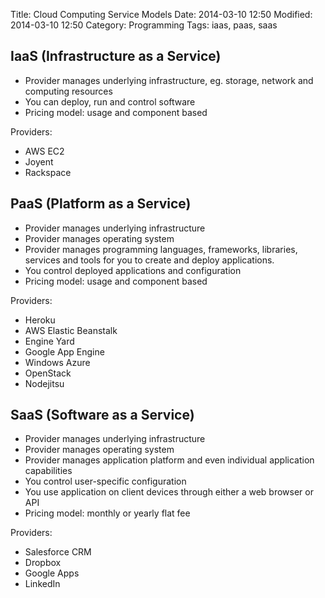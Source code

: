Title: Cloud Computing Service Models
Date: 2014-03-10 12:50
Modified: 2014-03-10 12:50
Category: Programming
Tags: iaas, paas, saas

## IaaS (Infrastructure as a Service)

- Provider manages underlying infrastructure, eg. storage, network and computing resources
- You can deploy, run and control software
- Pricing model: usage and component based

Providers:

- AWS EC2
- Joyent
- Rackspace

## PaaS (Platform as a Service)

- Provider manages underlying infrastructure
- Provider manages operating system
- Provider manages programming languages, frameworks, libraries, services and tools for you to create and deploy applications.
- You control deployed applications and configuration
- Pricing model: usage and component based

Providers:

- Heroku
- AWS Elastic Beanstalk
- Engine Yard
- Google App Engine
- Windows Azure
- OpenStack
- Nodejitsu

## SaaS (Software as a Service)

- Provider manages underlying infrastructure
- Provider manages operating system
- Provider manages application platform and even individual application capabilities
- You control user-specific configuration
- You use application on client devices through either a web browser or API
- Pricing model: monthly or yearly flat fee

Providers:

- Salesforce CRM
- Dropbox
- Google Apps
- LinkedIn



